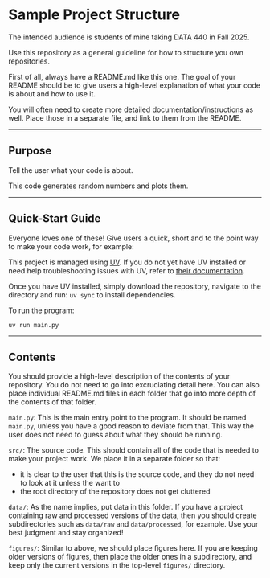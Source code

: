 # Sample Project Structure

The intended audience is students of mine taking DATA 440 in Fall 2025.

Use this repository as a general guideline for how to structure you own repositories.

First of all, always have a README.md like this one. The goal of your README should be to give users a high-level explanation of what your code is about and how to use it.

You will often need to create more detailed documentation/instructions as well. Place those in a separate file, and link to them from the README.

---

## Purpose

Tell the user what your code is about.

This code generates random numbers and plots them.

---

## Quick-Start Guide

Everyone loves one of these! Give users a quick, short and to the point way to make your code work, for example:

This project is managed using [UV](https://docs.astral.sh/uv/guides/install-python/). If you do not yet have UV installed or need help troubleshooting issues with UV, refer to [their documentation](https://docs.astral.sh/uv/guides/install-python/).

Once you have UV installed, simply download the repository, navigate to the directory and run: `uv sync` to install dependencies.

To run the program:

`uv run main.py`

---

## Contents

You should provide a high-level description of the contents of your repository. You do not need to go into excruciating detail here. You can also place individual README.md files in each folder that go into more depth of the contents of that folder.

`main.py`: This is the main entry point to the program. It should be named `main.py`, unless you have a good reason to deviate from that. This way the user does not need to guess about what they should be running.

`src/`: The source code. This should contain all of the code that is needed to make your project work. We place it in a separate folder so that:

- it is clear to the user that this is the source code, and they do not need to look at it unless the want to
- the root directory of the repository does not get cluttered

`data/`: As the name implies, put data in this folder. If you have a project containing raw and processed versions of the data, then you should create subdirectories such as `data/raw` and `data/processed`, for example. Use your best judgment and stay organized!

`figures/`: Similar to above, we should place figures here. If you are keeping older versions of figures, then place the older ones in a subdirectory, and keep only the current versions in the top-level `figures/` directory.
